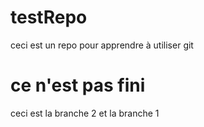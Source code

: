 ﻿# testRepo
ceci est un repo pour apprendre à utiliser git
# ce n'est pas fini
ceci est la branche 2 et la branche 1

